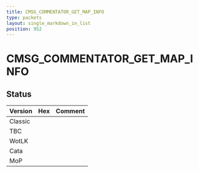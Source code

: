 ```yaml
---
title: CMSG_COMMENTATOR_GET_MAP_INFO
type: packets
layout: single_markdown_in_list
position: 952
---
```


# CMSG_COMMENTATOR_GET_MAP_INFO

## Status

Version    | Hex        | Comment
---------- | ---------- | ---------- 
Classic    |            |
TBC        |            |
WotLK      |            |
Cata       |            |
MoP        |            |